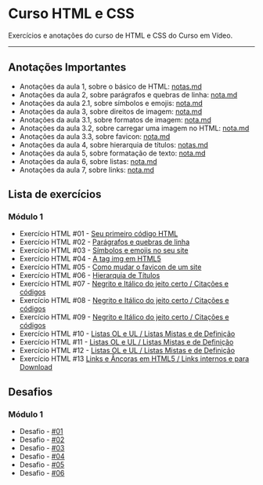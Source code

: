 # Curso HTML e CSS




Exercícios e anotações do curso de HTML e CSS do Curso em Vídeo.

---

## Anotações Importantes
* Anotações da aula 1, sobre o básico de HTML: [notas.md](https://github.com/larisn/Curso-HTML-CSS/blob/main/M%C3%B3dulo%201/Aula%201/nota.md)
* Anotações da aula 2, sobre parágrafos e quebras de linha: [nota.md](https://github.com/larisn/Curso-HTML-CSS/blob/main/M%C3%B3dulo%201/Aula%202/nota.md)
* Anotações da aula 2.1, sobre símbolos e emojis: [nota.md](https://github.com/larisn/Curso-HTML-CSS/blob/main/M%C3%B3dulo%201/Aula%202/Aula%202.1/nota.md)
* Anotações da aula 3, sobre direitos de imagem: [nota.md](https://github.com/larisn/Curso-HTML-CSS/blob/main/M%C3%B3dulo%201/Aula%203/nota.md)
* Anotações da aula 3.1, sobre formatos de imagem: [nota.md](https://github.com/larisn/Curso-HTML-CSS/blob/main/M%C3%B3dulo%201/Aula%203/Aula%203.1/nota.md)
* Anotações da aula 3.2, sobre carregar uma imagem no HTML: [nota.md](https://github.com/larisn/Curso-HTML-CSS/blob/main/M%C3%B3dulo%201/Aula%203/Aula%203.2/nota.md)
* Anotações da aula 3.3, sobre favicon: [nota.md](https://github.com/larisn/Curso-HTML-CSS/blob/main/M%C3%B3dulo%201/Aula%203/Aula%203.3/nota.md)
* Anotações da aula 4, sobre hierarquia de títulos: [notas.md](https://github.com/larisn/Curso-HTML-CSS/blob/main/M%C3%B3dulo%201/Aula%204/nota.md)
* Anotações da aula 5, sobre formatação de texto: [nota.md](https://github.com/larisn/Curso-HTML-CSS/blob/main/M%C3%B3dulo%201/Aula%205/nota.md)
* Anotações da aula 6, sobre listas: [nota.md](https://github.com/larisn/Curso-HTML-CSS/blob/main/M%C3%B3dulo%201/Aula%206/nota.md)
* Anotações da aula 7, sobre links: [nota.md](https://github.com/larisn/Curso-HTML-CSS/blob/main/M%C3%B3dulo%201/Aula%207/nota.md)


## Lista de exercícios 

### Módulo 1

- Exercício HTML #01 - [Seu primeiro código HTML](https://github.com/larisn/Curso-HTML5-e-CSS3/blob/main/M%C3%B3dulo%201/Aula%201/ex1.html)
- Exercício HTML #02 - [Parágrafos e quebras de linha](https://github.com/larisn/Curso-HTML-CSS/blob/main/M%C3%B3dulo%201/Aula%202/ex2.html)
- Exercício HTML #03 - [Símbolos e emojis no seu site](https://github.com/larisn/Curso-HTML-CSS/blob/main/M%C3%B3dulo%201/Aula%202/Aula%202.1/ex1.html)
- Exercício HTML #04 - [A tag img em HTML5](https://github.com/larisn/Curso-HTML-CSS/blob/main/M%C3%B3dulo%201/Aula%203/Aula%203.2/ex1.html)
- Exercício HTML #05 - [Como mudar o favicon de um site](https://github.com/larisn/Curso-HTML-CSS/blob/main/M%C3%B3dulo%201/Aula%203/Aula%203.3/ex1.html)
- Exercício HTML #06 - [Hierarquia de Títulos](https://github.com/larisn/Curso-HTML-CSS/blob/main/M%C3%B3dulo%201/Aula%204/ex1.html)
- Exercício HTML #07 - [Negrito e Itálico do jeito certo / Citações e códigos](https://github.com/larisn/Curso-HTML-CSS/blob/main/M%C3%B3dulo%201/Aula%205/ex1.html)
- Exercício HTML #08 - [Negrito e Itálico do jeito certo / Citações e códigos](https://github.com/larisn/Curso-HTML-CSS/blob/main/M%C3%B3dulo%201/Aula%205/ex2.html)
- Exercício HTML #09 - [Negrito e Itálico do jeito certo / Citações e códigos](https://github.com/larisn/Curso-HTML-CSS/blob/main/M%C3%B3dulo%201/Aula%205/ex3.html)
- Exercício HTML #10 - [Listas OL e UL / Listas Mistas e de Definição](https://github.com/larisn/Curso-HTML-CSS/blob/main/M%C3%B3dulo%201/Aula%206/ex1.html)
- Exercício HTML #11 - [Listas OL e UL / Listas Mistas e de Definição](https://github.com/larisn/Curso-HTML-CSS/blob/main/M%C3%B3dulo%201/Aula%206/ex2.html)
- Exercício HTML #12 - [Listas OL e UL / Listas Mistas e de Definição](https://github.com/larisn/Curso-HTML-CSS/blob/main/M%C3%B3dulo%201/Aula%206/ex3.html)
- Exercício HTML #13 [Links e Âncoras em HTML5 / Links internos e para Download](https://github.com/larisn/Curso-HTML-CSS/tree/main/M%C3%B3dulo%201/Aula%207/ex1)



## Desafios

### Módulo 1

- Desafio - [#01](https://github.com/larisn/Curso-HTML-CSS/blob/main/M%C3%B3dulo%201/Desafios/d001/d001.html)
- Desafio - [#02](https://github.com/larisn/Curso-HTML-CSS/blob/main/M%C3%B3dulo%201/Desafios/d002/d002.html)
- Desafio - [#03](https://github.com/larisn/Curso-HTML-CSS/blob/main/M%C3%B3dulo%201/Desafios/d003/d003.html)
- Desafio - [#04](https://github.com/larisn/Curso-HTML-CSS/blob/main/M%C3%B3dulo%201/Desafios/d004/d004.html)
- Desafio - [#05](https://github.com/larisn/Curso-HTML-CSS/blob/main/M%C3%B3dulo%201/Desafios/d005/d005.html)
- Desafio - [#06](https://github.com/larisn/Curso-HTML-CSS/blob/main/M%C3%B3dulo%201/Desafios/d006/d006.html)
